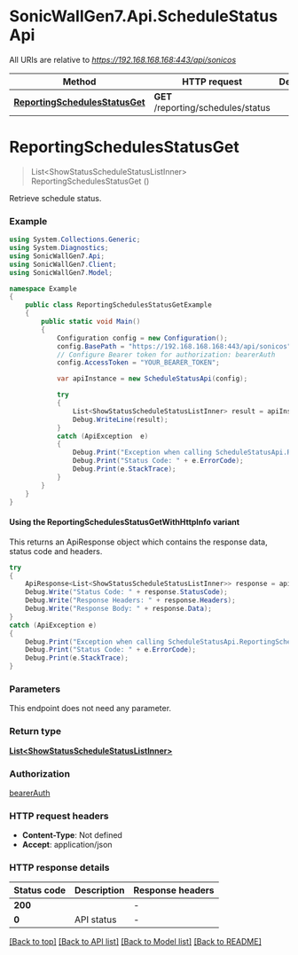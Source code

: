 # SonicWallGen7.Api.ScheduleStatusApi

All URIs are relative to *https://192.168.168.168:443/api/sonicos*

| Method | HTTP request | Description |
|--------|--------------|-------------|
| [**ReportingSchedulesStatusGet**](ScheduleStatusApi.md#reportingschedulesstatusget) | **GET** /reporting/schedules/status |  |

<a id="reportingschedulesstatusget"></a>
# **ReportingSchedulesStatusGet**
> List&lt;ShowStatusScheduleStatusListInner&gt; ReportingSchedulesStatusGet ()



Retrieve schedule status.

### Example
```csharp
using System.Collections.Generic;
using System.Diagnostics;
using SonicWallGen7.Api;
using SonicWallGen7.Client;
using SonicWallGen7.Model;

namespace Example
{
    public class ReportingSchedulesStatusGetExample
    {
        public static void Main()
        {
            Configuration config = new Configuration();
            config.BasePath = "https://192.168.168.168:443/api/sonicos";
            // Configure Bearer token for authorization: bearerAuth
            config.AccessToken = "YOUR_BEARER_TOKEN";

            var apiInstance = new ScheduleStatusApi(config);

            try
            {
                List<ShowStatusScheduleStatusListInner> result = apiInstance.ReportingSchedulesStatusGet();
                Debug.WriteLine(result);
            }
            catch (ApiException  e)
            {
                Debug.Print("Exception when calling ScheduleStatusApi.ReportingSchedulesStatusGet: " + e.Message);
                Debug.Print("Status Code: " + e.ErrorCode);
                Debug.Print(e.StackTrace);
            }
        }
    }
}
```

#### Using the ReportingSchedulesStatusGetWithHttpInfo variant
This returns an ApiResponse object which contains the response data, status code and headers.

```csharp
try
{
    ApiResponse<List<ShowStatusScheduleStatusListInner>> response = apiInstance.ReportingSchedulesStatusGetWithHttpInfo();
    Debug.Write("Status Code: " + response.StatusCode);
    Debug.Write("Response Headers: " + response.Headers);
    Debug.Write("Response Body: " + response.Data);
}
catch (ApiException e)
{
    Debug.Print("Exception when calling ScheduleStatusApi.ReportingSchedulesStatusGetWithHttpInfo: " + e.Message);
    Debug.Print("Status Code: " + e.ErrorCode);
    Debug.Print(e.StackTrace);
}
```

### Parameters
This endpoint does not need any parameter.
### Return type

[**List&lt;ShowStatusScheduleStatusListInner&gt;**](ShowStatusScheduleStatusListInner.md)

### Authorization

[bearerAuth](../README.md#bearerAuth)

### HTTP request headers

 - **Content-Type**: Not defined
 - **Accept**: application/json


### HTTP response details
| Status code | Description | Response headers |
|-------------|-------------|------------------|
| **200** |  |  -  |
| **0** | API status |  -  |

[[Back to top]](#) [[Back to API list]](../README.md#documentation-for-api-endpoints) [[Back to Model list]](../README.md#documentation-for-models) [[Back to README]](../README.md)

